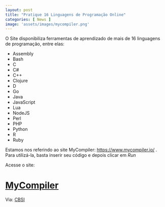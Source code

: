 ```yaml
---
layout: post
title: "Pratique 16 Linguagens de Programação Online"
categories: [ News ]
image: 'assets/images/mycompiler.png'
---
```


O Site disponibiliza ferramentas de aprendizado de mais de 16 linguagens de programação, entre elas:

+ Assembly
+ Bash
+ C
+ C#
+ C++
+ Clojure
+ D
+ Go
+ Java
+ JavaScript
+ Lua
+ NodeJS
+ Perl
+ PHP
+ Python
+ R
+ Ruby

Estamos nos referindo ao site MyCompiler: <https://www.mycompiler.io/>  . Para utilizá-la, basta inserir seu código e depois clicar em *Run*

Acesse o site:

# [MyCompiler](https://www.mycompiler.io/)

Via: [CBSI](https://www.cbsi.net.br/2019/10/como-praticar-com-16-linguagens-de.html)
<div id="46254-28"><script src="//ads.themoneytizer.com/s/gen.js?type=28"></script><script src="//ads.themoneytizer.com/s/requestform.js?siteId=46254&formatId=28"></script></div>
